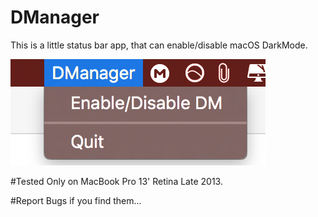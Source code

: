 # DManager
This is a little status bar app, that can enable/disable macOS DarkMode.

![Screenshot](Photo.png)

#Tested Only on MacBook Pro 13' Retina Late 2013.

#Report Bugs if you find them...
